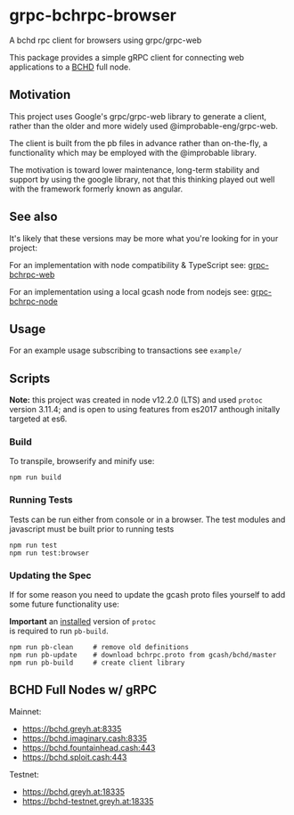 # grpc-bchrpc-browser

A bchd rpc client for browsers using grpc/grpc-web 

This package provides a simple gRPC client for connecting web applications to 
a [BCHD](https://bchd.cash) full node.

## Motivation

This project uses Google's grpc/grpc-web library 
to generate a client, rather than the older and 
more widely used @improbable-eng/grpc-web.

The client is built from the pb files in advance rather
than on-the-fly, a functionality which may be employed with the @improbable library.

The motivation is toward lower maintenance, long-term stability and support by using 
the google library, not that this thinking played out well with the framework formerly known as angular. 

## See also

It's likely that these versions may be more what you're looking for in your project:

For an implementation with node compatibility & TypeScript 
see: [grpc-bchrpc-web](https://github.com/simpleledgerinc/grpc-bchrpc-web)

For an implementation using a local gcash node from nodejs 
see: [grpc-bchrpc-node](https://github.com/simpleledgerinc/grpc-bchrpc-node)

## Usage

For an example usage subscribing to transactions see `example/`


## Scripts

**Note:** this project was created in node v12.2.0 (LTS) and used `protoc` version 3.11.4; and is open to using features from es2017 anthough initally targeted at es6.

### Build

To transpile, browserify and minify use:
    
    npm run build

### Running Tests

Tests can be run either from console or in a browser.  The test modules and javascript must be built prior to running tests

    npm run test
    npm run test:browser

### Updating the Spec

If for some reason you need to update the gcash proto files yourself to add some future functionality use:

**Important** an [installed](https://github.com/protocolbuffers/protobuf/releases/latest) version of `protoc`  
 is required to run `pb-build`. 

    npm run pb-clean     # remove old definitions
    npm run pb-update    # download bchrpc.proto from gcash/bchd/master
    npm run pb-build     # create client library

## BCHD Full Nodes w/ gRPC

Mainnet:
* https://bchd.greyh.at:8335
* https://bchd.imaginary.cash:8335
* https://bchd.fountainhead.cash:443
* https://bchd.sploit.cash:443
    

Testnet:
* https://bchd.greyh.at:18335
* https://bchd-testnet.greyh.at:18335